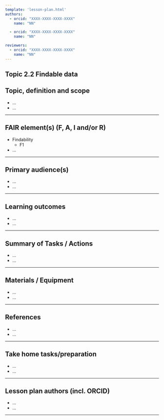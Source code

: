 ```yaml
---
template: 'lesson-plan.html'
authors:
  - orcid: "XXXX-XXXX-XXXX-XXXX"
    name: "NN"

  - orcid: "XXXX-XXXX-XXXX-XXXX"
    name: "NN"

reviewers:
  - orcid: "XXXX-XXXX-XXXX-XXXX"
    name: "NN"
--- 
```


## Topic 2.2 Findable data

## Topic, definition and scope

* …
* …

---

## FAIR element(s) (F, A, I and/or R)

* Findability
    * F1
* …

---

## Primary audience(s)

* …
* …

---

## Learning outcomes

* …
* …

---

## Summary of Tasks / Actions

* …
* …

---

## Materials / Equipment

* …
* …

---

## References

*  …
* …

---

## Take home tasks/preparation

* …
* …

---

## Lesson plan authors (incl. ORCID)

* …
* …

---
